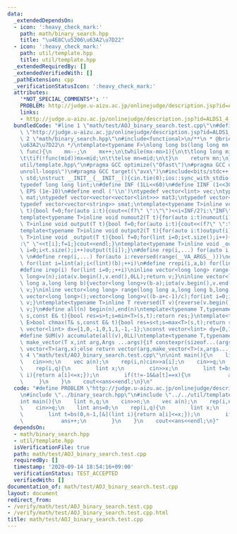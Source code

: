 ```yaml
---
data:
  _extendedDependsOn:
  - icon: ':heavy_check_mark:'
    path: math/binary_search.hpp
    title: "\u4E8C\u5206\u63A2\u7D22"
  - icon: ':heavy_check_mark:'
    path: util/template.hpp
    title: util/template.hpp
  _extendedRequiredBy: []
  _extendedVerifiedWith: []
  _pathExtension: cpp
  _verificationStatusIcon: ':heavy_check_mark:'
  attributes:
    '*NOT_SPECIAL_COMMENTS*': ''
    PROBLEM: http://judge.u-aizu.ac.jp/onlinejudge/description.jsp?id=ALDS1_4_B
    links:
    - http://judge.u-aizu.ac.jp/onlinejudge/description.jsp?id=ALDS1_4_B
  bundledCode: "#line 1 \"math/test/AOJ_binary_search.test.cpp\"\n#define PROBLEM\
    \ \"http://judge.u-aizu.ac.jp/onlinejudge/description.jsp?id=ALDS1_4_B\"\n#line\
    \ 2 \"math/binary_search.hpp\"\n#include<functional>\n/**\n * @brief \u4E8C\u5206\
    \u63A2\u7D22\n */\ntemplate<typename F>\nlong long bs(long long mn,long long mx,F\
    \ func){\n    mn--;\n    mx++;\n\twhile(mx-mn>1){\n\t\tlong long mid=(mn+mx)/2;\n\
    \t\tif(!func(mid))mx=mid;\n\t\telse mn=mid;\n\t}\n    return mn;\n}\n#line 2 \"\
    util/template.hpp\"\n#pragma GCC optimize(\"Ofast\")\n#pragma GCC optimize(\"\
    unroll-loops\")\n#pragma GCC target(\"avx\")\n#include<bits/stdc++.h>\nusing namespace\
    \ std;\nstruct __INIT__{__INIT__(){cin.tie(0);ios::sync_with_stdio(false);cout<<fixed<<setprecision(15);}}__INIT__;\n\
    typedef long long lint;\n#define INF (1LL<<60)\n#define IINF (1<<30)\n#define\
    \ EPS (1e-10)\n#define endl ('\\n')\ntypedef vector<lint> vec;\ntypedef vector<vector<lint>>\
    \ mat;\ntypedef vector<vector<vector<lint>>> mat3;\ntypedef vector<string> svec;\n\
    typedef vector<vector<string>> smat;\ntemplate<typename T>inline void numout(T\
    \ t){bool f=0;for(auto i:t){cout<<(f?\" \":\"\")<<i<INF/2?i:\"INF\";f=1;}cout<<endl;}\n\
    template<typename T>inline void numout2(T t){for(auto i:t)numout(i);}\ntemplate<typename\
    \ T>inline void output(T t){bool f=0;for(auto i:t){cout<<(f?\" \":\"\")<<i;f=1;}cout<<endl;}\n\
    template<typename T>inline void output2(T t){for(auto i:t)output(i);}\ntemplate<typename\
    \ T>inline void _output(T t){bool f=0;for(lint i=0;i<t.size();i++){cout<<f?\"\"\
    :\" \"<<t[i];f=1;}cout<<endl;}\ntemplate<typename T>inline void _output2(T t){for(lint\
    \ i=0;i<t.size();i++)output(t[i]);}\n#define rep(i,...) for(auto i:range(__VA_ARGS__))\
    \ \n#define rrep(i,...) for(auto i:reversed(range(__VA_ARGS__)))\n#define repi(i,a,b)\
    \ for(lint i=lint(a);i<(lint)(b);++i)\n#define rrepi(i,a,b) for(lint i=lint(b)-1;i>=lint(a);--i)\n\
    #define irep(i) for(lint i=0;;++i)\ninline vector<long long> range(long long n){vector<long\
    \ long>v(n);iota(v.begin(),v.end(),0LL);return v;}\ninline vector<long long> range(long\
    \ long a,long long b){vector<long long>v(b-a);iota(v.begin(),v.end(),a);return\
    \ v;}\ninline vector<long long> range(long long a,long long b,long long c){if((b-a+c-1)/c<=0)return\
    \ vector<long long>();vector<long long>v((b-a+c-1)/c);for(int i=0;i<(int)v.size();++i)v[i]=i?v[i-1]+c:a;return\
    \ v;}\ntemplate<typename T>inline T reversed(T v){reverse(v.begin(),v.end());return\
    \ v;}\n#define all(n) begin(n),end(n)\ntemplate<typename T,typename E>bool chmin(T&\
    \ s,const E& t){bool res=s>t;s=min<T>(s,t);return res;}\ntemplate<typename T,typename\
    \ E>bool chmax(T& s,const E& t){bool res=s<t;s=max<T>(s,t);return res;}\nconst\
    \ vector<lint> dx={1,0,-1,0,1,1,-1,-1};\nconst vector<lint> dy={0,1,0,-1,1,-1,1,-1};\n\
    #define SUM(v) accumulate(all(v),0LL)\ntemplate<typename T,typename ...Args>auto\
    \ make_vector(T x,int arg,Args ...args){if constexpr(sizeof...(args)==0)return\
    \ vector<T>(arg,x);else return vector(arg,make_vector<T>(x,args...));}\n#line\
    \ 4 \"math/test/AOJ_binary_search.test.cpp\"\n\nint main(){\n    lint n,q;\n \
    \   cin>>n;\n    vec a(n);\n    rep(i,n)cin>>a[i];\n    cin>>q;\n    lint ans=0;\n\
    \    rep(i,q){\n        lint x;\n        cin>>x;\n        lint t=bs(0,n-1,[&](lint\
    \ i){return a[i]<=x;});\n        if(t!=-1&&a[t]==x){\n            ans++;\n   \
    \     }\n    }\n    cout<<ans<<endl;\n}\n"
  code: "#define PROBLEM \"http://judge.u-aizu.ac.jp/onlinejudge/description.jsp?id=ALDS1_4_B\"\
    \n#include \"../binary_search.hpp\"\n#include \"../../util/template.hpp\"\n\n\
    int main(){\n    lint n,q;\n    cin>>n;\n    vec a(n);\n    rep(i,n)cin>>a[i];\n\
    \    cin>>q;\n    lint ans=0;\n    rep(i,q){\n        lint x;\n        cin>>x;\n\
    \        lint t=bs(0,n-1,[&](lint i){return a[i]<=x;});\n        if(t!=-1&&a[t]==x){\n\
    \            ans++;\n        }\n    }\n    cout<<ans<<endl;\n}"
  dependsOn:
  - math/binary_search.hpp
  - util/template.hpp
  isVerificationFile: true
  path: math/test/AOJ_binary_search.test.cpp
  requiredBy: []
  timestamp: '2020-09-14 18:54:16+09:00'
  verificationStatus: TEST_ACCEPTED
  verifiedWith: []
documentation_of: math/test/AOJ_binary_search.test.cpp
layout: document
redirect_from:
- /verify/math/test/AOJ_binary_search.test.cpp
- /verify/math/test/AOJ_binary_search.test.cpp.html
title: math/test/AOJ_binary_search.test.cpp
---
```

